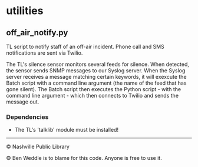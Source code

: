 # utilities
## off_air_notify.py

TL script to notify staff of an off-air incident. Phone call and SMS notifications are sent via Twilio.

The TL's silence sensor monitors several feeds for silence. When detected, the sensor sends SNMP messages to our Syslog server. When the Syslog server receives a message matching certain keywords, it will exexcute the Batch script with a command line argument (the name of the feed that has gone silent). The Batch script then executes the Python script - with the command line argument - which then connects to Twilio and sends the message out.

### Dependencies
 - The TL's 'talklib' module must be installed!

---
© Nashville Public Library

© Ben Weddle is to blame for this code. Anyone is free to use it.
